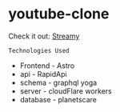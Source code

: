 # youtube-clone

Check it out: [Streamy](https://streamy.pages.dev/)

```Technologies Used```
- Frontend - Astro
- api - RapidApi
- schema - graphql yoga
- server - cloudFlare workers
- database - planetscare
